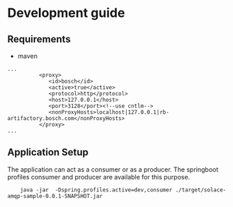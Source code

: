 # Development guide

## Requirements
- maven
```Setup maven settings
...
          <proxy>
             <id>bosch</id>
             <active>true</active>
             <protocol>http</protocol>
             <host>127.0.0.1</host>
             <port>3128</port><!--use cntlm-->
             <nonProxyHosts>localhost|127.0.0.1|rb-artifactory.bosch.com</nonProxyHosts>
          </proxy>
...
```

## Application Setup
The application can act as a consumer or as a producer.
The springboot profiles consumer and producer are available for this purpose.
```Example
    java -jar  -Dspring.profiles.active=dev,consumer ./target/solace-amqp-sample-0.0.1-SNAPSHOT.jar
```
